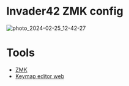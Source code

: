 # Invader42 ZMK config

![photo_2024-02-25_12-42-27](https://github.com/Rowb/invader42-zmk-config/assets/37239738/689bb5dc-451a-483f-a989-715835fec52b)

# Tools

- [ZMK](https://zmk.dev/docs/behaviors)
- [Keymap editor web](https://nickcoutsos.github.io/keymap-editor/)
